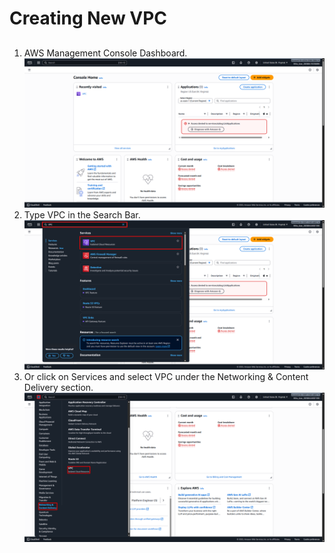 # Creating New VPC
##
1. AWS Management Console Dashboard. ![Console_Dashboard](Images/Dashboard_AWS.png)
2. Type VPC in the Search Bar. ![Search_IAM](Images/Search_VPC.png)
3. Or click on Services and select VPC under the Networking & Content Delivery section. ![Services_VPC](Images/Services_VPC.png)